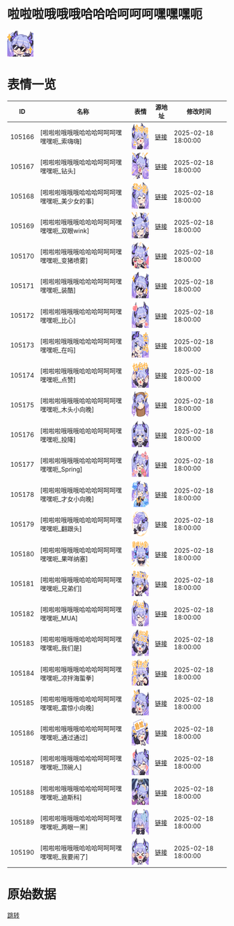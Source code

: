# 啦啦啦哦哦哦哈哈哈呵呵呵嘿嘿嘿呃

<img src="./cover.png" height="60" alt="cover" />

# 表情一览

|ID|名称|表情|源地址|修改时间|
|----|----|----|----|----|
|105166|[啦啦啦哦哦哦哈哈哈呵呵呵嘿嘿嘿呃_索嗨嗨]|<img src="./pic/105166_%5B啦啦啦哦哦哦哈哈哈呵呵呵嘿嘿嘿呃_索嗨嗨%5D.png" height="60" alt="索嗨嗨"/>|[链接](https://i0.hdslb.com/bfs/garb/9c9576d3a333aa3374d8e2f499a35da926e7398a.png)|2025-02-18 18:00:00|
|105167|[啦啦啦哦哦哦哈哈哈呵呵呵嘿嘿嘿呃_钻头]|<img src="./pic/105167_%5B啦啦啦哦哦哦哈哈哈呵呵呵嘿嘿嘿呃_钻头%5D.png" height="60" alt="钻头"/>|[链接](https://i0.hdslb.com/bfs/garb/8bd3cad26c351be1dd339b39b94e975336c7f2c3.png)|2025-02-18 18:00:00|
|105168|[啦啦啦哦哦哦哈哈哈呵呵呵嘿嘿嘿呃_美少女的事]|<img src="./pic/105168_%5B啦啦啦哦哦哦哈哈哈呵呵呵嘿嘿嘿呃_美少女的事%5D.png" height="60" alt="美少女的事"/>|[链接](https://i0.hdslb.com/bfs/garb/5d913ae75dcac680aae636f4f255d8bfdbbe73c2.png)|2025-02-18 18:00:00|
|105169|[啦啦啦哦哦哦哈哈哈呵呵呵嘿嘿嘿呃_双眼wink]|<img src="./pic/105169_%5B啦啦啦哦哦哦哈哈哈呵呵呵嘿嘿嘿呃_双眼wink%5D.png" height="60" alt="双眼wink"/>|[链接](https://i0.hdslb.com/bfs/garb/6f645ee8d063a704575bc347417fdd01204a911d.png)|2025-02-18 18:00:00|
|105170|[啦啦啦哦哦哦哈哈哈呵呵呵嘿嘿嘿呃_变猪喷雾]|<img src="./pic/105170_%5B啦啦啦哦哦哦哈哈哈呵呵呵嘿嘿嘿呃_变猪喷雾%5D.png" height="60" alt="变猪喷雾"/>|[链接](https://i0.hdslb.com/bfs/garb/096f89d8402d52f25db6001d1b8645ffa8f451a1.png)|2025-02-18 18:00:00|
|105171|[啦啦啦哦哦哦哈哈哈呵呵呵嘿嘿嘿呃_装酷]|<img src="./pic/105171_%5B啦啦啦哦哦哦哈哈哈呵呵呵嘿嘿嘿呃_装酷%5D.png" height="60" alt="装酷"/>|[链接](https://i0.hdslb.com/bfs/garb/50c8d60c7f77250e10b0b95031d01bddfe112d3f.png)|2025-02-18 18:00:00|
|105172|[啦啦啦哦哦哦哈哈哈呵呵呵嘿嘿嘿呃_比心]|<img src="./pic/105172_%5B啦啦啦哦哦哦哈哈哈呵呵呵嘿嘿嘿呃_比心%5D.png" height="60" alt="比心"/>|[链接](https://i0.hdslb.com/bfs/garb/32360f05ff5f7a0627400c5908002c78ea7b34e2.png)|2025-02-18 18:00:00|
|105173|[啦啦啦哦哦哦哈哈哈呵呵呵嘿嘿嘿呃_在吗]|<img src="./pic/105173_%5B啦啦啦哦哦哦哈哈哈呵呵呵嘿嘿嘿呃_在吗%5D.png" height="60" alt="在吗"/>|[链接](https://i0.hdslb.com/bfs/garb/ae7fc2c190fff39aa9ff3edfa128ac92bee50c21.png)|2025-02-18 18:00:00|
|105174|[啦啦啦哦哦哦哈哈哈呵呵呵嘿嘿嘿呃_点赞]|<img src="./pic/105174_%5B啦啦啦哦哦哦哈哈哈呵呵呵嘿嘿嘿呃_点赞%5D.png" height="60" alt="点赞"/>|[链接](https://i0.hdslb.com/bfs/garb/1e05826ae6327ef7a9fde8fda94a51ec87502599.png)|2025-02-18 18:00:00|
|105175|[啦啦啦哦哦哦哈哈哈呵呵呵嘿嘿嘿呃_木头小向晚]|<img src="./pic/105175_%5B啦啦啦哦哦哦哈哈哈呵呵呵嘿嘿嘿呃_木头小向晚%5D.png" height="60" alt="木头小向晚"/>|[链接](https://i0.hdslb.com/bfs/garb/a78c8d12c6d6f49e4224f0a78f0d26e7088b5059.png)|2025-02-18 18:00:00|
|105176|[啦啦啦哦哦哦哈哈哈呵呵呵嘿嘿嘿呃_投降]|<img src="./pic/105176_%5B啦啦啦哦哦哦哈哈哈呵呵呵嘿嘿嘿呃_投降%5D.png" height="60" alt="投降"/>|[链接](https://i0.hdslb.com/bfs/garb/23fafba14579fa4ae9c97071d47f07040a3b3323.png)|2025-02-18 18:00:00|
|105177|[啦啦啦哦哦哦哈哈哈呵呵呵嘿嘿嘿呃_Spring]|<img src="./pic/105177_%5B啦啦啦哦哦哦哈哈哈呵呵呵嘿嘿嘿呃_Spring%5D.png" height="60" alt="Spring"/>|[链接](https://i0.hdslb.com/bfs/garb/0137c5fa8496f4ecc36ffec8349c14f26e9358fb.png)|2025-02-18 18:00:00|
|105178|[啦啦啦哦哦哦哈哈哈呵呵呵嘿嘿嘿呃_才女小向晚]|<img src="./pic/105178_%5B啦啦啦哦哦哦哈哈哈呵呵呵嘿嘿嘿呃_才女小向晚%5D.png" height="60" alt="才女小向晚"/>|[链接](https://i0.hdslb.com/bfs/garb/351d330f45e75c411be256b2f07077a887172b8b.png)|2025-02-18 18:00:00|
|105179|[啦啦啦哦哦哦哈哈哈呵呵呵嘿嘿嘿呃_翻跟头]|<img src="./pic/105179_%5B啦啦啦哦哦哦哈哈哈呵呵呵嘿嘿嘿呃_翻跟头%5D.png" height="60" alt="翻跟头"/>|[链接](https://i0.hdslb.com/bfs/garb/a5be66320edd81f9d403056142b9d2bd8b760db2.png)|2025-02-18 18:00:00|
|105180|[啦啦啦哦哦哦哈哈哈呵呵呵嘿嘿嘿呃_果咩纳塞]|<img src="./pic/105180_%5B啦啦啦哦哦哦哈哈哈呵呵呵嘿嘿嘿呃_果咩纳塞%5D.png" height="60" alt="果咩纳塞"/>|[链接](https://i0.hdslb.com/bfs/garb/49dad17d20a44986ee712b82a80d2fbf9d36ff33.png)|2025-02-18 18:00:00|
|105181|[啦啦啦哦哦哦哈哈哈呵呵呵嘿嘿嘿呃_兄弟们]|<img src="./pic/105181_%5B啦啦啦哦哦哦哈哈哈呵呵呵嘿嘿嘿呃_兄弟们%5D.png" height="60" alt="兄弟们"/>|[链接](https://i0.hdslb.com/bfs/garb/6f5ab34ffb7c04cdfe9a2152dbed03a5c122696a.png)|2025-02-18 18:00:00|
|105182|[啦啦啦哦哦哦哈哈哈呵呵呵嘿嘿嘿呃_MUA]|<img src="./pic/105182_%5B啦啦啦哦哦哦哈哈哈呵呵呵嘿嘿嘿呃_MUA%5D.png" height="60" alt="MUA"/>|[链接](https://i0.hdslb.com/bfs/garb/d43aef9eb5fa6af8baa631d9c0b7a88a8af58130.png)|2025-02-18 18:00:00|
|105183|[啦啦啦哦哦哦哈哈哈呵呵呵嘿嘿嘿呃_我们是]|<img src="./pic/105183_%5B啦啦啦哦哦哦哈哈哈呵呵呵嘿嘿嘿呃_我们是%5D.png" height="60" alt="我们是"/>|[链接](https://i0.hdslb.com/bfs/garb/d0e758af7c37b488da16e18a86a7357f2e1a2713.png)|2025-02-18 18:00:00|
|105184|[啦啦啦哦哦哦哈哈哈呵呵呵嘿嘿嘿呃_凉拌海蜇拳]|<img src="./pic/105184_%5B啦啦啦哦哦哦哈哈哈呵呵呵嘿嘿嘿呃_凉拌海蜇拳%5D.png" height="60" alt="凉拌海蜇拳"/>|[链接](https://i0.hdslb.com/bfs/garb/c4ffde7073e6fcea03857050d0edaf01cf6bbbba.png)|2025-02-18 18:00:00|
|105185|[啦啦啦哦哦哦哈哈哈呵呵呵嘿嘿嘿呃_震惊小向晚]|<img src="./pic/105185_%5B啦啦啦哦哦哦哈哈哈呵呵呵嘿嘿嘿呃_震惊小向晚%5D.png" height="60" alt="震惊小向晚"/>|[链接](https://i0.hdslb.com/bfs/garb/cab8d1485cb07a05abab369a7164979f97652f69.png)|2025-02-18 18:00:00|
|105186|[啦啦啦哦哦哦哈哈哈呵呵呵嘿嘿嘿呃_通过通过]|<img src="./pic/105186_%5B啦啦啦哦哦哦哈哈哈呵呵呵嘿嘿嘿呃_通过通过%5D.png" height="60" alt="通过通过"/>|[链接](https://i0.hdslb.com/bfs/garb/48fa3943cf97948ba72d6c49ef588a897ec87922.png)|2025-02-18 18:00:00|
|105187|[啦啦啦哦哦哦哈哈哈呵呵呵嘿嘿嘿呃_顶碗人]|<img src="./pic/105187_%5B啦啦啦哦哦哦哈哈哈呵呵呵嘿嘿嘿呃_顶碗人%5D.png" height="60" alt="顶碗人"/>|[链接](https://i0.hdslb.com/bfs/garb/bc95fe7db7eef3e8b3256721c112997d03b57fa1.png)|2025-02-18 18:00:00|
|105188|[啦啦啦哦哦哦哈哈哈呵呵呵嘿嘿嘿呃_迪斯科]|<img src="./pic/105188_%5B啦啦啦哦哦哦哈哈哈呵呵呵嘿嘿嘿呃_迪斯科%5D.png" height="60" alt="迪斯科"/>|[链接](https://i0.hdslb.com/bfs/garb/46662f75de8e6c1c69b4361ee77594736471a7be.png)|2025-02-18 18:00:00|
|105189|[啦啦啦哦哦哦哈哈哈呵呵呵嘿嘿嘿呃_两眼一黑]|<img src="./pic/105189_%5B啦啦啦哦哦哦哈哈哈呵呵呵嘿嘿嘿呃_两眼一黑%5D.png" height="60" alt="两眼一黑"/>|[链接](https://i0.hdslb.com/bfs/garb/69ebae33cf45163130aa59bd50e66cb6726f6ea0.png)|2025-02-18 18:00:00|
|105190|[啦啦啦哦哦哦哈哈哈呵呵呵嘿嘿嘿呃_我要闹了]|<img src="./pic/105190_%5B啦啦啦哦哦哦哈哈哈呵呵呵嘿嘿嘿呃_我要闹了%5D.png" height="60" alt="我要闹了"/>|[链接](https://i0.hdslb.com/bfs/garb/de33235b2a3defcbe615c559f45a61020fdc29e3.png)|2025-02-18 18:00:00|

# 原始数据

[跳转](./raw.json)


